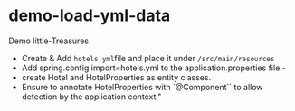 # demo-load-yml-data
Demo little-Treasures
- Create & Add `hotels.yml`file and place it under `/src/main/resources`
- Add spring.config.import=hotels.yml to the application.properties file.-
- create Hotel and HotelProperties as entity classes.
 - Ensure to annotate HotelProperties with `@Component`` to allow detection by the application context."